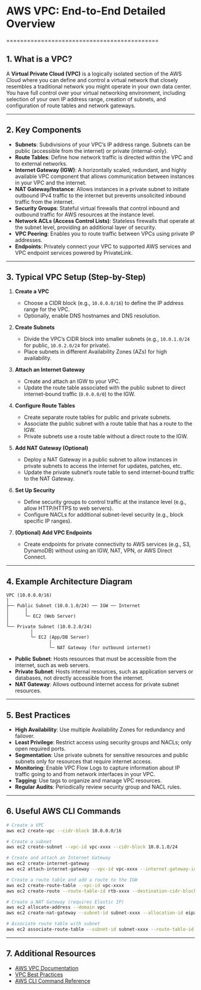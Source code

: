 # AWS VPC: End-to-End Detailed Overview





============================================

## 1. What is a VPC?
A **Virtual Private Cloud (VPC)** is a logically isolated section of the AWS Cloud where you can define and control a virtual network that closely resembles a traditional network you might operate in your own data center. You have full control over your virtual networking environment, including selection of your own IP address range, creation of subnets, and configuration of route tables and network gateways.

---

## 2. Key Components

- **Subnets**: Subdivisions of your VPC’s IP address range. Subnets can be public (accessible from the internet) or private (internal-only).
- **Route Tables**: Define how network traffic is directed within the VPC and to external networks.
- **Internet Gateway (IGW)**: A horizontally scaled, redundant, and highly available VPC component that allows communication between instances in your VPC and the internet.
- **NAT Gateway/Instance**: Allows instances in a private subnet to initiate outbound IPv4 traffic to the internet but prevents unsolicited inbound traffic from the internet.
- **Security Groups**: Stateful virtual firewalls that control inbound and outbound traffic for AWS resources at the instance level.
- **Network ACLs (Access Control Lists)**: Stateless firewalls that operate at the subnet level, providing an additional layer of security.
- **VPC Peering**: Enables you to route traffic between VPCs using private IP addresses.
- **Endpoints**: Privately connect your VPC to supported AWS services and VPC endpoint services powered by PrivateLink.

---

## 3. Typical VPC Setup (Step-by-Step)

1. **Create a VPC**
    - Choose a CIDR block (e.g., `10.0.0.0/16`) to define the IP address range for the VPC.
    - Optionally, enable DNS hostnames and DNS resolution.

2. **Create Subnets**
    - Divide the VPC’s CIDR block into smaller subnets (e.g., `10.0.1.0/24` for public, `10.0.2.0/24` for private).
    - Place subnets in different Availability Zones (AZs) for high availability.

3. **Attach an Internet Gateway**
    - Create and attach an IGW to your VPC.
    - Update the route table associated with the public subnet to direct internet-bound traffic (`0.0.0.0/0`) to the IGW.

4. **Configure Route Tables**
    - Create separate route tables for public and private subnets.
    - Associate the public subnet with a route table that has a route to the IGW.
    - Private subnets use a route table without a direct route to the IGW.

5. **Add NAT Gateway (Optional)**
    - Deploy a NAT Gateway in a public subnet to allow instances in private subnets to access the internet for updates, patches, etc.
    - Update the private subnet’s route table to send internet-bound traffic to the NAT Gateway.

6. **Set Up Security**
    - Define security groups to control traffic at the instance level (e.g., allow HTTP/HTTPS to web servers).
    - Configure NACLs for additional subnet-level security (e.g., block specific IP ranges).

7. **(Optional) Add VPC Endpoints**
    - Create endpoints for private connectivity to AWS services (e.g., S3, DynamoDB) without using an IGW, NAT, VPN, or AWS Direct Connect.

---

## 4. Example Architecture Diagram

```
VPC (10.0.0.0/16)
│
├── Public Subnet (10.0.1.0/24) ── IGW ── Internet
│      │
│      └─ EC2 (Web Server)
│
└── Private Subnet (10.0.2.0/24)
         │
         └─ EC2 (App/DB Server)
                │
                └─ NAT Gateway (for outbound internet)
```
- **Public Subnet**: Hosts resources that must be accessible from the internet, such as web servers.
- **Private Subnet**: Hosts internal resources, such as application servers or databases, not directly accessible from the internet.
- **NAT Gateway**: Allows outbound internet access for private subnet resources.

---

## 5. Best Practices

- **High Availability**: Use multiple Availability Zones for redundancy and failover.
- **Least Privilege**: Restrict access using security groups and NACLs; only open required ports.
- **Segmentation**: Use private subnets for sensitive resources and public subnets only for resources that require internet access.
- **Monitoring**: Enable VPC Flow Logs to capture information about IP traffic going to and from network interfaces in your VPC.
- **Tagging**: Use tags to organize and manage VPC resources.
- **Regular Audits**: Periodically review security group and NACL rules.

---

## 6. Useful AWS CLI Commands

```sh
# Create a VPC
aws ec2 create-vpc --cidr-block 10.0.0.0/16

# Create a subnet
aws ec2 create-subnet --vpc-id vpc-xxxx --cidr-block 10.0.1.0/24

# Create and attach an Internet Gateway
aws ec2 create-internet-gateway
aws ec2 attach-internet-gateway --vpc-id vpc-xxxx --internet-gateway-id igw-xxxx

# Create a route table and add a route to the IGW
aws ec2 create-route-table --vpc-id vpc-xxxx
aws ec2 create-route --route-table-id rtb-xxxx --destination-cidr-block 0.0.0.0/0 --gateway-id igw-xxxx

# Create a NAT Gateway (requires Elastic IP)
aws ec2 allocate-address --domain vpc
aws ec2 create-nat-gateway --subnet-id subnet-xxxx --allocation-id eipalloc-xxxx

# Associate route table with subnet
aws ec2 associate-route-table --subnet-id subnet-xxxx --route-table-id rtb-xxxx
```

---

## 7. Additional Resources

- [AWS VPC Documentation](https://docs.aws.amazon.com/vpc/latest/userguide/what-is-amazon-vpc.html)
- [VPC Best Practices](https://docs.aws.amazon.com/vpc/latest/userguide/vpc-best-practices.html)
- [AWS CLI Command Reference](https://docs.aws.amazon.com/cli/latest/reference/ec2/index.html)